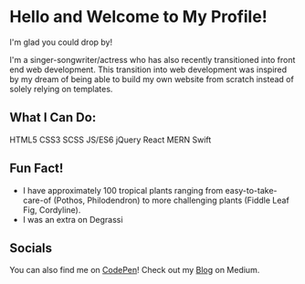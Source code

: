 # Hello and Welcome to My Profile!

I'm glad you could drop by!

I'm a singer-songwriter/actress who has also recently transitioned into front end web development. This transition into web development was inspired by my dream of being able to build my own website from scratch instead of solely relying on templates.

## What I Can Do:

HTML5 CSS3 SCSS JS/ES6 jQuery React MERN Swift

## Fun Fact!

- I have approximately 100 tropical plants ranging from easy-to-take-care-of (Pothos, Philodendron) to more challenging plants (Fiddle Leaf Fig, Cordyline).
- I was an extra on Degrassi

## Socials

You can also find me on [CodePen](https://codepen.io/CodeBird3)!
Check out my [Blog](https://caitlinklotz.medium.com) on Medium.

<!--
**CodeBird3/CodeBird3** is a ✨ _special_ ✨ repository because its `README.md` (this file) appears on your GitHub profile.

Here are some ideas to get you started:

- 🔭 I’m currently working on ...
- 🌱 I’m currently learning ...
- 👯 I’m looking to collaborate on ...
- 🤔 I’m looking for help with ...
- 💬 Ask me about ...
- 📫 How to reach me: ...
- 😄 Pronouns: ...
- ⚡ Fun fact: ...
-->

